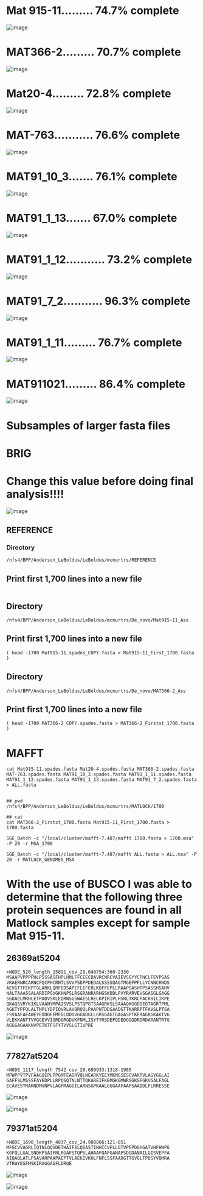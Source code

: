 

# Mat 915-11......... 74.7% complete

![image](https://github.com/mcmurtrs/Cs_pop_gen/assets/49656044/f09e859f-2b76-4bc2-971d-ce5357893789)

# MAT366-2......... 70.7% complete

![image](https://github.com/mcmurtrs/Cs_pop_gen/assets/49656044/4fd305d0-55ce-4af5-a858-3e83a2da61ab)

# Mat20-4......... 72.8% complete

![image](https://github.com/mcmurtrs/Cs_pop_gen/assets/49656044/d97cd89d-aca8-4923-96ee-767bd0e0e32c)

# MAT-763........... 76.6% complete

![image](https://github.com/mcmurtrs/Cs_pop_gen/assets/49656044/ef1baec1-a97f-4d31-8f76-8b7228b1019b)

# MAT91_10_3....... 76.1% complete

![image](https://github.com/mcmurtrs/Cs_pop_gen/assets/49656044/b635158c-1c4e-4bfb-887b-6b20b1c068f5)

# MAT91_1_13....... 67.0% complete

![image](https://github.com/mcmurtrs/Cs_pop_gen/assets/49656044/d7d6fd67-1752-4917-b99e-96047cf0fb26)

# MAT91_1_12........... 73.2% complete

![image](https://github.com/mcmurtrs/Cs_pop_gen/assets/49656044/a3b1514b-93cb-49a3-9865-441063810989)


# MAT91_7_2........... 96.3% complete

![image](https://github.com/mcmurtrs/Cs_pop_gen/assets/49656044/5268fc48-c418-4c6b-84f5-686e4c542b38)


# MAT91_1_11......... 76.7% complete

![image](https://github.com/mcmurtrs/Cs_pop_gen/assets/49656044/25035513-59c0-4948-aa29-95d4091fddc2)


# MAT911021......... 86.4% complete

![image](https://github.com/mcmurtrs/Cs_pop_gen/assets/49656044/52578e48-b6fa-456c-86e0-cc0207ce2727)


# Subsamples of larger fasta files

# BRIG
# Change this value before doing final analysis!!!!
![image](https://github.com/mcmurtrs/Cs_pop_gen/assets/49656044/ce61f03b-babf-44e7-8e1e-b3e231a7c64d)


## REFERENCE

### Directory

```/nfs4/BPP/Anderson_LeBoldus/LeBoldus/mcmurtrs/REFERENCE```
## Print first 1,700 lines into a new file

``` ( head -1700 GCA_002794785.1_PSUO.v3_genomic.fna > GCA_002794785_First_1700.fasta )
 ```
## Directory

``` /nfs4/BPP/Anderson_LeBoldus/LeBoldus/mcmurtrs/De_novo/Mat915-11_Ass ```

## Print first 1,700 lines into a new file

``` ( head -1700 Mat915-11.spades_COPY.fasta > Mat915-11_First_1700.fasta )  ```

## Directory

```/nfs4/BPP/Anderson_LeBoldus/LeBoldus/mcmurtrs/De_novo/MAT366-2_Ass```


## Print first 1,700 lines into a new file

``` ( head -1700 MAT366-2_COPY.spades.fasta > MAT366-2_Firstst_1700.fasta )  ```

# MAFFT
```
cat Mat915-11.spades.fasta Mat20-4.spades.fasta MAT366-2.spades.fasta MAT-763.spades.fasta MAT91_10_3.spades.fasta MAT91_1_11.spades.fasta MAT91_1_12.spades.fasta MAT91_1_13.spades.fasta MAT91_7_2.spades.fasta > ALL.fasta


## pwd
/nfs4/BPP/Anderson_LeBoldus/LeBoldus/mcmurtrs/MATLOCK/1700

## cat
cat MAT366-2_Firstst_1700.fasta Mat915-11_First_1700.fasta > 1700.fasta

SGE_Batch -c "/local/cluster/mafft-7.487/mafft 1700.fasta > 1700.msa" -P 20 -r MSA_1700

SGE_Batch -c "/local/cluster/mafft-7.487/mafft ALL.fasta > ALL.msa" -P 20 -r MATLOCK_GENOMES_MSA

```

# With the use of BUSCO I was able to determine that the following three protein sequences are found in all Matlock samples except for sample Mat 915-11.

## 26369at5204
```
>NODE_520_length_15891_cov_28.048754:360-2330
MSAAPVPPPPHLPSSSASFHPLHMLFFCEECDAVRCNRCVAIEVSGYYCPNCLFEVPSAS
VRAERNRCARNCFQCPHCRNTLSVVPSDPPDEDALSSSSQAGTMGEPPFLLYCNNCRWDS
AEVGTTFEKPTGLARKLQRFEDSAPEFLEFERLKDFFEPLLRAAPSASHTPSASSHSAHV
NALTAAASSALARDIPGVGKHNPSLRSGRANRARHGSKDDLPVYRARVEVSGASGLGAGG
SGDAELMRHLETPADVSKLEQRWSGSWAESLRELKPIRIPLHSRLTKRCPACRHILIKPE
QKAQSVRYKIKLVAANYMPAISVSLPSTQPGTSAAGRKSLSAAAQKGGDDEGTAGRTPML
AGKTYPFQLALTNPLYDPIQVRLAVQRQQLPAAPNTDDSAADGTTKARRPTFAVSLPTSA
FSVAAFAEAWEYEDDDEEMFGLDDDVGGADGLLGRSGAGTGAGASPTKERAGRGKAKTVG
VLEKKANTTVVGGEVVIGRDGRGDVKFNMLISYTYRSDEPQDEDGGGDRDRDARANTRTG
AGGGAGAAKNVPETKTFSFYTVVSLGTIVPRE
```

![image](https://github.com/mcmurtrs/Cs_pop_gen/assets/49656044/45cfaf10-9e81-45bc-b42b-ad9fdfae332f)


## 77827at5204
```
>NODE_1117_length_7542_cov_28.699933:1318-1985
MPWPPVTPVFAAGQEPLPPGMTEADRVQLNEARKYEEYMKMGSESCVAKTVLAGVGGLAI
GAFFSLMSSSFAYEDPLLRPQSQTNLNTTQKAREIFKEMGKGMWRSGKGFGKVGALFAGL
ECAVESYRAKNDMVNPVLAGFMAGGILARNSGPKAALGGGAAFAAFSAAIDLFLRRESSE
```

![image](https://github.com/mcmurtrs/Cs_pop_gen/assets/49656044/fe8c0589-8bca-4333-b36a-9667cb1ac9b2)

![image](https://github.com/mcmurtrs/Cs_pop_gen/assets/49656044/e63c5779-778c-4b3e-8c6e-0df8afdabfca)


## 79371at5204
```
>NODE_1690_length_4837_cov_24.988866:121-851
MFGCVVAGRLIQTNLQQVDETHAIFELQSASTINHICVFLLGTVPFPDGYGATVHFHWPG
KGFQLLGALSNDKPSAIFRLRGAFSTQPSLAHAAFQAPGANAPSDGDANAILGISVEPFA
AIQAQLATLPSAVARPAAPAEPTVLAEKIVKHLFNFLSSFAADGTTGVGLTPDSYVQMRA
VTRWYESFMSKIRAGGAGFLDRQE

```

![image](https://github.com/mcmurtrs/Cs_pop_gen/assets/49656044/ff94fe1d-5c89-4f19-957e-17393d943778)

![image](https://github.com/mcmurtrs/Cs_pop_gen/assets/49656044/a18852ee-777a-4eea-8ad4-a0ed7bdb0a2f)
